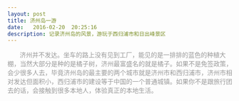 ```yaml
---
layout: post
title: 济州岛一游
date:   2016-02-20  20:25:16
description: 记录济州岛的风景，游玩于西归浦市和日出峰景区
---
```



  <font color="#999">&nbsp;&nbsp;&nbsp;&nbsp;&nbsp;&nbsp;&nbsp;济州并不发达。坐车的路上没有见到工厂，能见的是一排排的蓝色的种植大棚，当然大部分是种的是橘子树，济州最富盛名的就是橘子。如果不是免签政策，会少很多人去，毕竟济州岛的最主要的两个城市就是济州市和西归浦市，济州市相对发达但面积小，西归浦市的建设等于中国的一个普通城镇。如果你不是跟旅行团去的话，会接触到很多本地人，体验真正的本地生活。</font>

<img class="col three" src="{{ site.baseurl }}/img/jeju/2.jpg" alt="" title=""/>



<div class="img_row">
	<img class="col two" src="{{ site.baseurl }}/img/jeju/6.jpg" alt="" title=""/>
	<img class="col one" src="{{ site.baseurl }}/img/jeju/1.jpg" alt="" title=""/>
</div>
<div class="img_row">
  <img class="col one" src="{{ site.baseurl }}/img/jeju/4.jpg" alt="" title=""/>
	<img class="col two" src="{{ site.baseurl }}/img/jeju/10.jpg" alt="" title=""/>
</div>

<img class="col three" src="{{ site.baseurl }}/img/jeju/5.jpg" alt="" title="">
<img class="col three" src="{{ site.baseurl }}/img/jeju/9.jpg" alt="" title="">
